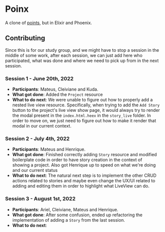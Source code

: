 # Poinx

A clone of [points](https://github.com/fastruby/points), but in Elixir and Phoenix.

## Contributing

Since this is for our study group, and we might have to stop a session in the middle of some work, after each session, we can just add here
who participated, what was done and where we need to pick up from in the next session.

### Session 1 - June 20th, 2022
- **Participants**: Mateus, Cleiviane and Kuda.
- **What got done**: Added the `Project` resource
- **What to do next**: We were unable to figure out how to properly add a nested live view resource. Specifically, when trying to add the `Add Story` button to the project's live view show page, it would always try to render the modal present in the `index.html.heex` in the `story_live` folder. In order to move on, we just need to figure out how to make it render that modal in our current context.

### Session 2 - July 4th, 2022
- **Participants**: Mateus and Henrique.
- **What got done**: Finished correctly adding `Story` resource and modified boilerplate code in order to have story creation in the context of showing a project. Also got Henrique up to speed on what we're doing and our current status
- **What to do next**: The natural next step is to implement the other CRUD actions related to stories and maybe even change the UX/UI related to adding and editing them in order to highlight what LiveView can do.

### Session 3 - August 1st, 2022
- **Participants**: Ariel, Cleiviane, Mateus and Henrique.
- **What got done**: After some confusion, ended up refactoring the implementation of adding a `Story` from the last session.
- **What to do next**: 
